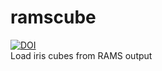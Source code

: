 # ramscube
[![DOI](https://zenodo.org/badge/109262170.svg)](https://zenodo.org/badge/latestdoi/109262170)  
Load iris cubes from RAMS output

